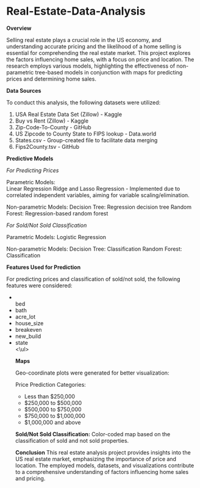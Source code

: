 # Real-Estate-Data-Analysis

**Overview**

Selling real estate plays a crucial role in the US economy, and understanding accurate pricing and the likelihood of a home selling is essential for comprehending the real estate market. This project explores the 
factors influencing home sales, with a focus on price and location. The research employs various models, highlighting the effectiveness of non-parametric tree-based models in conjunction with maps for predicting 
prices and determining home sales.

**Data Sources**

To conduct this analysis, the following datasets were utilized:

1. USA Real Estate Data Set (Zillow) - Kaggle
2. Buy vs Rent (Zillow) - Kaggle
3. Zip-Code-To-County - GitHub
4. US Zipcode to County State to FIPS lookup - Data.world
5. States.csv - Group-created file to facilitate data merging
6. Fips2County.tsv - GitHub

**Predictive Models**

_For Predicting Prices_

Parametric Models:<br>
Linear Regression
Ridge and Lasso Regression - Implemented due to correlated independent variables, aiming for variable scaling/elimination.

Non-parametric Models:
Decision Tree: Regression decision tree
Random Forest: Regression-based random forest

_For Sold/Not Sold Classification_

Parametric Models:
Logistic Regression

Non-parametric Models:
Decision Tree: Classification
Random Forest: Classification

**Features Used for Prediction**

For predicting prices and classification of sold/not sold, the following features were considered:

<ul>
  <li></li>bed</li>
  <li>bath</li>
  <li>acre_lot</li>
  <li>house_size</li>
  <li>breakeven</li>
  <li>new_build</li>
  <li>state</li>
<\ul>

**Maps**

Geo-coordinate plots were generated for better visualization:

Price Prediction Categories:
<ul>
  <li>Less than $250,000</li>
  <li>$250,000 to $500,000</li>
  <li>$500,000 to $750,000</li>
  <li>$750,000 to $1,000,000</li>
  <li>$1,000,000 and above</li>
</ul>

**Sold/Not Sold Classification:**
Color-coded map based on the classification of sold and not sold properties.

**Conclusion**
This real estate analysis project provides insights into the US real estate market, emphasizing the importance of price and location. The employed models, datasets, and visualizations contribute to a 
comprehensive understanding of factors influencing home sales and pricing.
